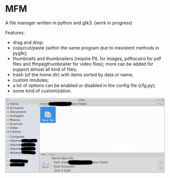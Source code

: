 # MFM
A file manager written in python and gtk3.
(work in progress)

Features:
- drag and drop;
- copy/cut/paste (within the same program due to inexistent methods in pygtk);
- thumbnails and thumbnailers (require PIL for images, pdftocairo for pdf files and ffmpegthumbnailer for video files); more can be added for support almost all kind of files;
- trash (of the home dir) with items sorted by data or name;
- custom modules;
- a lot of options can be enabled or disabled in the config file (cfg.py);
- some kind of customization.

![My image](https://github.com/frank038/MFM/blob/main/screenshot1.png)
